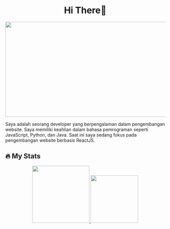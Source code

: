 <!--
**adinghabsyi/adinghabsyi** is a ✨ _special_ ✨ repository because its `README.md` (this file) appears on your GitHub profile.
-->
<div align="center">
  <h1>Hi There👋</h1>
</div>
<div align="center">
  <img src="https://media.giphy.com/media/ZVik7pBtu9dNS/giphy.gif" width="600" height="300"/>
</div>

<p>Saya adalah seorang developer yang berpengalaman dalam pengembangan website. Saya memiliki keahlian dalam bahasa pemrograman seperti JavaScript, Python, dan Java. Saat ini saya sedang fokus pada pengembangan website berbasis ReactJS.</p>

## 🔥 My Stats
<p align="center">
<a href="https://github.com/adinghabsyi">
  <img height="180em" src="https://github-readme-stats-eight-theta.vercel.app/api?username=adinghabsyi&show_icons=true&theme=radical&include_all_commits=true&count_private=true"/>
  <img height="150em" src="https://github-readme-stats-eight-theta.vercel.app/api/top-langs/?username=adinghabsyi&layout=compact&langs_count=8&theme=radical"/>
</a>
</p>
